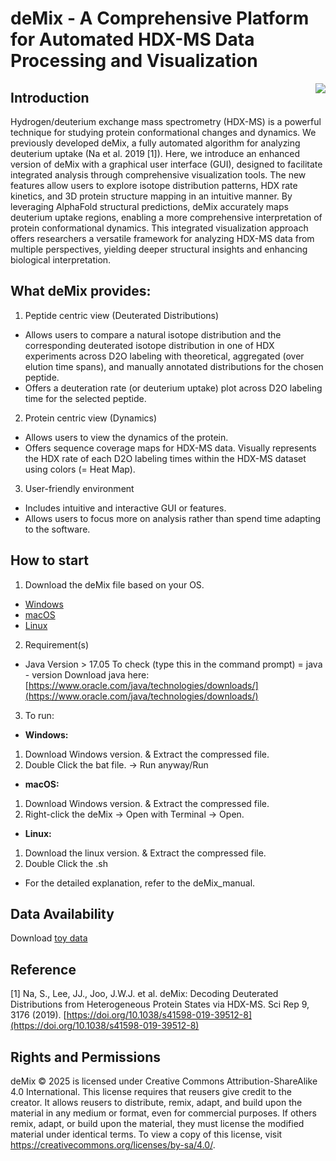 # deMix - A Comprehensive Platform for Automated HDX-MS Data Processing and Visualization
<p align="center">
<img align="right" 
 src="https://github.com/seungjinna/deMix/assets/102386164/01bfe68e-e402-42d7-a695-8bad4b11c4d8"/> 
</p> 

## Introduction 
Hydrogen/deuterium exchange mass spectrometry (HDX-MS) is a powerful technique for studying protein conformational changes and dynamics. We previously developed deMix, a fully automated algorithm for analyzing deuterium uptake (Na et al. 2019 [1]). Here, we introduce an enhanced version of 
deMix with a graphical user interface (GUI), designed to facilitate integrated analysis through comprehensive visualization tools. The new features allow users to explore isotope distribution patterns, HDX rate kinetics, and 3D protein structure mapping in an intuitive manner. By leveraging AlphaFold structural predictions, deMix accurately maps deuterium uptake regions, enabling a more comprehensive interpretation of protein conformational dynamics. This integrated visualization approach offers researchers a versatile framework for analyzing HDX-MS data from multiple perspectives, yielding deeper structural insights and enhancing biological interpretation.</br>

## What deMix  provides:
1. Peptide centric view (Deuterated Distributions)</br>
- Allows users to compare a natural isotope distribution and the corresponding deuterated isotope distribution in one of HDX experiments     across D2O labeling with theoretical, aggregated (over elution time spans), and manually annotated distributions for the chosen peptide.</br>
- Offers a deuteration rate (or deuterium uptake) plot across D2O labeling time for the selected peptide.</br>
2. Protein centric view (Dynamics)</br>
 - Allows users to view the dynamics of the protein.</br>
 - Offers sequence coverage maps for HDX-MS data. Visually represents the HDX rate of each D2O labeling times within the HDX-MS dataset       using colors (= Heat Map).</br>
3. User-friendly environment</br>
  - Includes intuitive and interactive GUI or features.</br>
  - Allows users to focus more on analysis rather than spend time adapting to the software.</br>

## How to start
1. Download the deMix file based on your OS.</br>
  - [Windows](https://drive.google.com/file/d/1G8iZj8AZ4WlXhxaFODl8WwqONs3mzWCg/view?usp=drive_link)
  - [macOS](https://drive.google.com/file/d/1dgQbIlaiQY2bUXyL4M3zBDOVy7jaN345/view?usp=drive_link)
  - [Linux](https://drive.google.com/file/d/1RtyNF2e7qJRkWMHN5ytXPPX8_JIvlnxD/view?usp=drive_link)
2. Requirement(s) </br>
  - Java Version > 17.05
    To check (type this in the command prompt) = java - version
    Download java here: [https://www.oracle.com/java/technologies/downloads/](https://www.oracle.com/java/technologies/downloads/)
3. To run:</br>
  - **Windows:** </br>
  1. Download Windows version. & Extract the compressed file.</br>
  2. Double Click the bat file. → Run anyway/Run</br>
  - **macOS:** </br>
  1. Download Windows version. & Extract the compressed file.</br>
  2. Right-click the deMix → Open with Terminal → Open. </br>
  - **Linux:** </br>
  1. Download the linux version. & Extract the compressed file.</br>
  2. Double Click the .sh</br>

* For the detailed explanation, refer to the deMix_manual.</br>

## Data Availability
Download [toy data](https://drive.google.com/file/d/1gcwgn6CB0QOcHKqkPelsM9gXEEKnoW_p/view?usp=sharing)

## Reference
[1] Na, S., Lee, JJ., Joo, J.W.J. et al. deMix: Decoding Deuterated Distributions from Heterogeneous Protein States via HDX-MS. Sci Rep 9, 3176 (2019). [https://doi.org/10.1038/s41598-019-39512-8](https://doi.org/10.1038/s41598-019-39512-8)

## Rights and Permissions
deMix © 2025 is licensed under Creative Commons Attribution-ShareAlike 4.0 International.
This license requires that reusers give credit to the creator. It allows reusers to distribute, remix, adapt, and build upon the material in any medium or format, even for commercial purposes. If others remix, adapt, or build upon the material, they must license the modified material under identical terms. To view a copy of this license, visit https://creativecommons.org/licenses/by-sa/4.0/.
  
